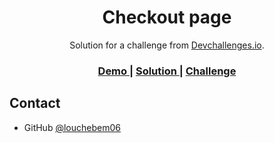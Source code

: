 <!-- Please update value in the {}  -->

<h1 align="center">Checkout page</h1>

<div align="center">
   Solution for a challenge from  <a href="http://devchallenges.io" target="_blank">Devchallenges.io</a>.
</div>

<div align="center">
  <h3>
    <a href="https://checkout.bryanledda.fr/">
      Demo
    </a>
    <span> | </span>
    <a href="https://github.com/louchebem06/Checkout-Page-devchallenge.io">
      Solution
    </a>
    <span> | </span>
    <a href="https://devchallenges.io/challenges/0J1NxxGhOUYVqihwegfO">
      Challenge
    </a>
  </h3>
</div>

## Contact

- GitHub [@louchebem06](https://github.com/louchebem06)
